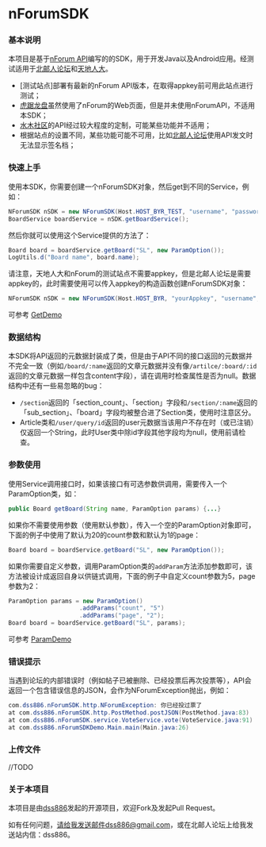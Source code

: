 nForumSDK
=========

### 基本说明

本项目是基于[nForum API][1]编写的的SDK，用于开发Java以及Android应用。经测试适用于[北邮人论坛][2]和[天地人大][3]。

+ [测试站点]部署有最新的nForum API版本，在取得appkey前可用此站点进行测试；
+ [虎踞龙盘][4]虽然使用了nForum的Web页面，但是并未使用nForumAPI，不适用本SDK；
+ [水木社区][5]的API经过较大程度的定制，可能某些功能并不适用；
+ 根据站点的设置不同，某些功能可能不可用，比如[北邮人论坛][2]使用API发文时无法显示签名档；

### 快速上手

使用本SDK，你需要创建一个nForumSDK对象，然后get到不同的Service，例如：

```java
NForumSDK nSDK = new NForumSDK(Host.HOST_BYR_TEST, "username", "password");
BoardService boardService = nSDK.getBoardService();
```

然后你就可以使用这个Service提供的方法了：

```java
Board board = boardService.getBoard("SL", new ParamOption());
LogUtils.d("Board name", board.name);
```

请注意，天地人大和nForum的测试站点不需要appkey，但是北邮人论坛是需要appkey的，此时需要使用可以传入appkey的构造函数创建nForumSDK对象：

```java
NForumSDK nSDK = new NForumSDK(Host.HOST_BYR, "yourAppkey", "username", "password");
```

可参考 [GetDemo][7]

### 数据结构

本SDK将API返回的元数据封装成了类，但是由于API不同的接口返回的元数据并不完全一致（例如`/board/:name`返回的文章元数据并没有像`/artilce/:board/:id`返回的文章元数据一样包含content字段），请在调用时检查属性是否为null。数据结构中还有一些易忽略的bug：

+ `/section`返回的「section_count」、「section」字段和`/section/:name`返回的「sub_section」、「board」字段均被整合进了Section类，使用时注意区分。
+ Article类和`/user/query/id`返回的user元数据当该用户不存在时（或已注销）仅返回一个String，此时User类中除id字段其他字段均为null，使用前请检查。

### 参数使用

使用Service调用接口时，如果该接口有可选参数供调用，需要传入一个ParamOption类，如：

```java
public Board getBoard(String name, ParamOption params) {...}
```

如果你不需要使用参数（使用默认参数），传入一个空的ParamOption对象即可，下面的例子中使用了默认为20的count参数和默认为1的page：

```java
Board board = boardService.getBoard("SL", new ParamOption());
```

如果你需要自定义参数，调用ParamOption类的`addParam`方法添加参数即可，该方法被设计成返回自身以供链式调用，下面的例子中自定义count参数为5，page参数为2：

```java
ParamOption params = new ParamOption()
                    .addParams("count", "5")
                    .addParams("page", "2");
Board board = boardService.getBoard("SL", params);
```

可参考 [ParamDemo][8]

### 错误提示

当遇到论坛的内部错误时（例如帖子已被删除、已经投票后再次投票等），API会返回一个包含错误信息的JSON，会作为NForumException抛出，例如：

```java
com.dss886.nForumSDK.http.NForumException: 你已经投过票了
at com.dss886.nForumSDK.http.PostMethod.postJSON(PostMethod.java:83)
at com.dss886.nForumSDK.service.VoteService.vote(VoteService.java:91)
at com.dss886.nForumSDKDemo.Main.main(Main.java:26)
```

### 上传文件

//TODO

### 关于本项目

本项目是由[dss886][6]发起的开源项目，欢迎Fork及发起Pull Request。

如有任何问题，请给我发送邮件dss886@gmail.com，或在北邮人论坛上给我发送站内信：dss886。

[1]:https://github.com/xw2423/nForum/wiki/nForum-API
[2]:http://bbs.byr.cn/
[3]:http://www.tdrd.org/
[4]:http://bbs.seu.edu.cn/
[5]:http://www.newsmth.net/
[6]:http://www.dss886.com/
[7]:https://github.com/dss886/nForumSDK/blob/master/src/com/dss886/nForumSDKDemo/GetDemo.java
[8]:https://github.com/dss886/nForumSDK/blob/master/src/com/dss886/nForumSDKDemo/ParamDemo.java
[9]:http://nforum.byr.edu.cn/byr/#!default
